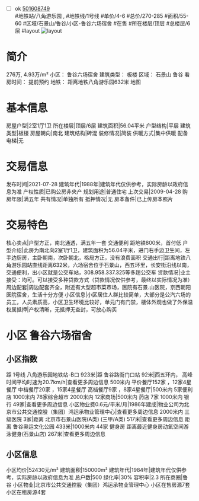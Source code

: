 - [ ] ok [501608749](https://bj.5i5j.com/ershoufang/501608749.html)  
 #地铁站/八角游乐园 ,  #地铁线/1号线
#单价/4-6 #总价/270-285 #面积/55-60   #区域/石景山/鲁谷/小区-鲁谷六场宿舍 #在售 #所在楼层/顶层 #总楼层/6层 #layout 
![layout](http://image2a.5i5j.com/bdir/layout/450817.jpg_P5.jpg) 
# 简介 
 276万,  4.93万/m² 
小区： 鲁谷六场宿舍
建筑类型： 板楼
区域： 石景山 鲁谷
看房时间： 提前预约
地铁： 距离地铁八角游乐园632米 地图
# 基本信息 
 房屋户型|2室1厅1卫
所在楼层|顶层/6层
建筑面积|56.04平米
户型结构|平层
建筑类型|板楼
房屋朝向|南北
建筑结构|砖混
装修情况|简装
供暖方式|集中供暖
配备电梯|无
# 交易信息 
 发布时间|2021-07-28
建筑年代|1988年|建筑年代仅供参考，实际房龄以政府信息为准
产权性质|已购公房非央产
规划用途|普通住宅
上次交易|2009-04-28
购房年限|满五年
共有情况|单独所有
抵押情况|无
房本备件|已上传房本照片
# 交易特色 
 核心卖点|户型方正，南北通透，满五年一套 交通便利 距地铁800米，首付低
户型介绍|此房为南北向2室1厅1卫，建筑面积为56.04平米，进门右手边卫生间，左手边厨房，主卧朝南，次卧朝北，格局方正，没有浪费面积
交通出行|距离地铁八角游乐园站直线距离632米，六场宿舍位于石景山，西五环里，长安街沿线以南，交通便利，出小区就是公交车站，308.958.337.325等多趟公交车
贷款情况|业主接受：均可。可以接受多种贷款方式（贷款情况仅供参考，最终以实际情况为准）
周边配套|周边配套齐全，附近有大型超市菜市场，医院有石景.山医院，京西朝阳医院宿舍，生活十分方便
小区信息|小区居住人群比较简单，大部分是公汽六场的员工，人员素质高，小区卫生环境比较好，单元门有门禁，楼体外观也做了外保温
权属抵押|产权清晰，无抵押无查封，可放心购买
# 小区 鲁谷六场宿舍
## 小区指数 
 距 1号线 八角游乐园地铁站-B口 923米|距 鲁谷路衙门口站 92米|西五环内， 高峰时间平均时速为20.7km/h|查看更多周边信息
500米内 平价餐厅152家 ，12家4星餐厅
中档餐厅20家 ，15家4星餐厅
高档餐厅9家 ，8家4星餐厅|500米内 5家便利店
1000米内 78家综合超市
2000米内 12家商场|500米内 药店 7家
1000米内 银行 49家|查看更多周边信息
小区物业费0.6元/平米/月|1986年建成|物业公司为北京市公共交通控股（集团）鸿运承物业管理中心|查看更多周边信息
2000米内 三级医院 3家|距离 北京市石景山医院(A类) (三甲/A类) 517米|查看更多周边信息
距离 鲁谷奥运文化公园 433米|1000米内 44家 健身房
距离最近健身房动氧空间游泳健身(石景山店) 267米|查看更多周边信息
## 小区信息 
 小区均价|52430元/m²
建筑面积|150000m²
建筑年代|1984年|建筑年代仅供参考，实际房龄以政府信息为准
总户数|500
绿化率|30%
容积率|2.3
所在商圈|鲁谷
小区物业|北京市公共交通控股（集团）鸿运承物业管理中心
小区在售房源7套
小区在租房源4套
